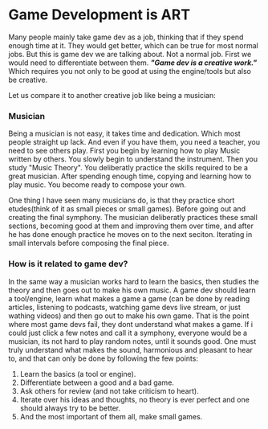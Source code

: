 # Game Development is ART
Many people mainly take game dev as a job, thinking that if they spend enough time at it. They would get better, which can be true for most normal jobs. But this is game dev we are talking about. Not a normal job.
First we would need to differentiate between them.
***"Game dev is a creative work."*** Which requires you not only to be good at using the engine/tools but also be creative.

Let us compare it to another creative job like being a musician:

### Musician
Being a musician is not easy, it takes time and dedication. Which most people straight up lack.
And even if you have them, you need a teacher, you need to see others play.
First you begin by learning how to play Music written by others.
You slowly begin to understand the instrument. Then you study "Music Theory". You deliberatly practice the skills required to be a great musician.
After spending enough time, copying and learning how to play music. You become ready to compose your own.

One thing I have seen many musicians do, is that they practice short etudes(think of it as small pieces or small games). Before going out and creating the final symphony.
The musician deliberatly practices these small sections, becoming good at them and improving them over time, and after he has done enough practice he moves on to the next seciton.
Iterating in small intervals before composing the final piece.

### How is it related to game dev?
In the same way a musician works hard to learn the basics, then studies the theory and then goes out to make his own music.
A game dev should learn a tool/engine, learn what makes a game a game (can be done by reading articles, listening to podcasts, watching game devs live stream, or just wathing videos) and then go out to make his own game.
That is the point where most game devs fail, they dont understand what makes a game.
If i could just click a few notes and call it a symphony, everyone would be a musician, its not hard to play random notes, until it sounds good.
One must truly understand what makes the sound, harmonious and pleasant to hear to, and that can only be done by following the few points:

1. Learn the basics (a tool or engine).
2. Differentiate between a good and a bad game.
3. Ask others for review (and not take criticism to heart).
4. Iterate over his ideas and thoughts, no theory is ever perfect and one should always try to be better.
5. And the most important of them all, make small games.
